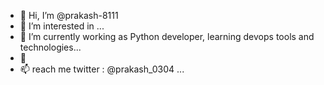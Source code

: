 - 👋 Hi, I’m @prakash-8111
- 👀 I’m interested in ...
- 🌱 I’m currently working as Python developer, learning devops tools and technologies...
- 💞️ 
- 📫 reach me twitter : @prakash_0304  ...

<!---
prakash-8111/prakash-8111 is a ✨ special ✨ repository because its `README.md` (this file) appears on your GitHub profile.
You can click the Preview link to take a look at your changes.
--->
